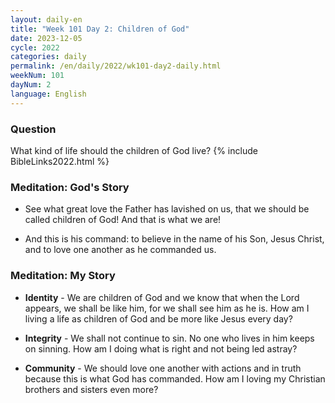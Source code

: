 ```yaml
---
layout: daily-en
title: "Week 101 Day 2: Children of God"
date: 2023-12-05
cycle: 2022
categories: daily
permalink: /en/daily/2022/wk101-day2-daily.html
weekNum: 101
dayNum: 2
language: English
---
```


### Question     
What kind of life should the children of God live?
{% include BibleLinks2022.html %} 

### Meditation: God's Story   
+ See what great love the Father has lavished on us, that we should be called children of God! And that is what we are! 

+ And this is his command: to believe in the name of his Son, Jesus Christ, and to love one another as he commanded us. 

### Meditation: My Story   
+ **Identity** - We are children of God and we know that when the Lord appears, we shall be like him, for we shall see him as he is. How am I living a life as children of God and be more like Jesus every day? 

+ **Integrity** - We shall not continue to sin. No one who lives in him keeps on sinning. How am I doing what is right and not being led astray?  

+ **Community** - We should love one another with actions and in truth because this is what God has commanded. How am I loving my Christian brothers and sisters even more? 
